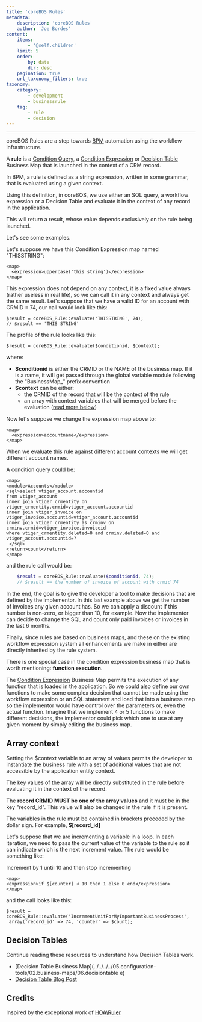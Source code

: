 ```yaml
---
title: 'coreBOS Rules'
metadata:
    description: 'coreBOS Rules'
    author: 'Joe Bordes'
content:
    items:
        - '@self.children'
    limit: 5
    order:
        by: date
        dir: desc
    pagination: true
    url_taxonomy_filters: true
taxonomy:
    category:
        - development
        - businessrule
    tag:
        - rule
        - decision
---
```

---
coreBOS Rules are a step towards [BPM](https://en.wikipedia.org/wiki/Business_process_management)
automation using the workflow infrastructure.

A **rule** is a [Condition Query](../../../../05.configuration-tools/02.business-maps/04.condition-query), a [Condition Expression](../../../../05.configuration-tools/02.business-maps/03.condition-expression) or
[Decision Table](../../../../05.configuration-tools/02.business-maps/06.decisiontable)
Business Map that is launched in the context of a CRM record.

In BPM, a rule is defined as a string expression, written in some
grammar, that is evaluated using a given context.

Using this definition, in coreBOS, we use either an SQL query, a
workflow expression or a Decision Table and evaluate it in the context
of any record in the application.

This will return a result, whose value depends exclusively on the rule
being launched.

Let's see some examples.

Let's suppose we have this Condition Expression map named "THISSTRING":

    <map>
      <expression>uppercase('this string')</expression>
    </map>

This expression does not depend on any context, it is a fixed value
always (rather useless in real life), so we can call it in any context
and always get the same result. Let's suppose that we have a valid ID
for an account with CRMID = 74, our call would look like this:

    $result = coreBOS_Rule::evaluate('THISSTRING', 74);
    // $result == 'THIS STRING'

The profile of the rule looks like this:

    $result = coreBOS_Rule::evaluate($conditionid, $context);

where:

-   **$conditionid** is either the CRMID or the NAME of the business
    map. If it is a name, it will get passed through the global variable
    module following the "BusinessMap\_" prefix convention
-   **$context** can be either:
    -   the CRMID of the record that will be the context of the rule
    -   an array with context variables that will be merged before the
        evaluation ([read more below](../26.corebos_rules/item.md#array-context))

Now let's suppose we change the expression map above to:

    <map>
      <expression>accountname</expression>
    </map>

When we evaluate this rule against different account contexts we will
get different account names.

A condition query could be:

    <map>
    <module>Accounts</module>
    <sql>select vtiger_account.accountid
    from vtiger_account
    inner join vtiger_crmentity on vtiger_crmentity.crmid=vtiger_account.accountid
    inner join vtiger_invoice on vtiger_invoice.accountid=vtiger_account.accountid
    inner join vtiger_crmentity as crminv on crminv.crmid=vtiger_invoice.invoiceid
    where vtiger_crmentity.deleted=0 and crminv.deleted=0 and vtiger_account.accountid=?
     </sql>
    <return>count</return>
    </map>

and the rule call would be:
```php
    $result = coreBOS_Rule::evaluate($conditionid, 74);
    // $result == the number of invoice of account with crmid 74
```
In the end, the goal is to give the developer a tool to make decisions
that are defined by the implementor. In this last example above we get
the number of invoices any given account has. So we can apply a discount
if this number is non-zero, or bigger than 10, for example. Now the
implementor can decide to change the SQL and count only paid invoices or
invoices in the last 6 months.

Finally, since rules are based on business maps, and these on the
existing workflow expression system all enhancements we make in either
are directly inherited by the rule system.

There is one special case in the condition expression business map that
is worth mentioning: **function execution**.

The [Condition Expression](../../../../05.configuration-tools/02.business-maps/03.condition-expression)
Business Map permits the execution of any function that is loaded in the
application. So we could also define our own functions to make some
complex decision that cannot be made using the workflow expression or an
SQL statement and load that into a business map so the implementor would
have control over the parameters or, even the actual function. Imagine
that we implement 4 or 5 functions to make different decisions, the
implementor could pick which one to use at any given moment by simply
editing the business map.

Array context
-------------

Setting the $context variable to an array of values permits the
developer to instantiate the business rule with a set of additional
values that are not accessible by the application entity context.

The key values of the array will be directly substituted in the rule
before evaluating it in the context of the record.

The **record CRMID MUST be one of the array values** and it must be in
the key "record\_id". This value will also be changed in the rule if it
is present.

The variables in the rule must be contained in brackets preceded by the
dollar sign. For example, **$\[record\_id\]**

Let's suppose that we are incrementing a variable in a loop. In each
iteration, we need to pass the current value of the variable to the rule
so it can indicate which is the next increment value. The rule would be
something like:

<div class="notices blue">
 Increment by 1 until 10 and then stop
incrementing </div>

    <map>
    <expression>if $[counter] < 10 then 1 else 0 end</expression>
    </map>

and the call looks like this:

    $result = coreBOS_Rule::evaluate('IncrementUnitForMyImportantBusinessProcess',
     array('record_id' => 74, 'counter' => $count);

Decision Tables
---------------

Continue reading these resources to understand how Decision Tables work.

-   [Decision Table Business Map](../../../../05.configuration-tools/02.business-maps/06.decisiontable e)
-   [Decision Table Blog Post](http://blog.corebos.org/blog/decisiontable)

Credits
-------

<div class="notices blue"> Inspired by the exceptional work of
<a href="https://hoa-project.net/En/Literature/Hack/Ruler.html">HOA\Ruler</a>

</div>
